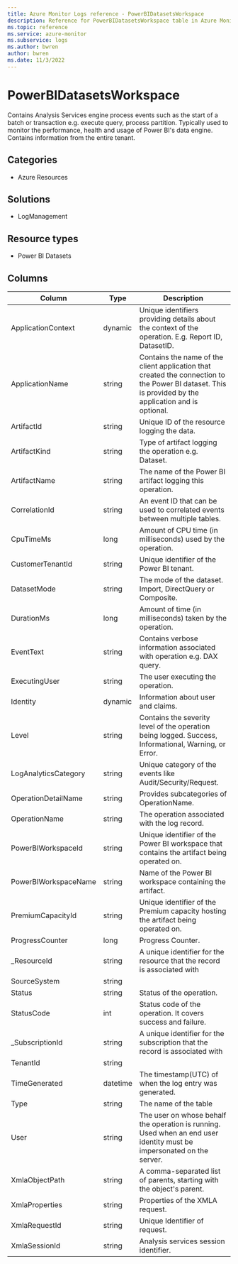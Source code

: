 ```yaml
---
title: Azure Monitor Logs reference - PowerBIDatasetsWorkspace
description: Reference for PowerBIDatasetsWorkspace table in Azure Monitor Logs.
ms.topic: reference
ms.service: azure-monitor
ms.subservice: logs
ms.author: bwren
author: bwren
ms.date: 11/3/2022
---
```


# PowerBIDatasetsWorkspace

 Contains Analysis Services engine process events such as the start of a batch or transaction e.g. execute query, process partition. Typically used to monitor the performance, health and usage of Power BI's data engine. Contains information from the entire tenant.

## Categories

- Azure Resources
## Solutions

- LogManagement
## Resource types

- Power BI Datasets




## Columns

| Column | Type | Description |
| --- | --- | --- |
| ApplicationContext | dynamic | Unique identifiers providing details about the context of the operation. E.g. Report ID, DatasetID. |
| ApplicationName | string | Contains the name of the client application that created the connection to the Power BI dataset. This is provided by the application and is optional. |
| ArtifactId | string | Unique ID of the resource logging the data. |
| ArtifactKind | string | Type of artifact logging the operation e.g. Dataset. |
| ArtifactName | string | The name of the Power BI artifact logging this operation. |
| CorrelationId | string | An event ID that can be used to correlated events between multiple tables. |
| CpuTimeMs | long | Amount of CPU time (in milliseconds) used by the operation. |
| CustomerTenantId | string | Unique identifier of the Power BI tenant. |
| DatasetMode | string | The mode of the dataset. Import, DirectQuery or Composite. |
| DurationMs | long | Amount of time (in milliseconds) taken by the operation. |
| EventText | string | Contains verbose information associated with operation e.g. DAX query. |
| ExecutingUser | string | The user executing the operation. |
| Identity | dynamic | Information about user and claims. |
| Level | string | Contains the severity level of the operation being logged. Success, Informational, Warning, or Error. |
| LogAnalyticsCategory | string | Unique category of the events like Audit/Security/Request. |
| OperationDetailName | string | Provides subcategories of OperationName. |
| OperationName | string | The operation associated with the log record. |
| PowerBIWorkspaceId | string | Unique identifier of the Power BI workspace that contains the artifact being operated on. |
| PowerBIWorkspaceName | string | Name of the Power BI workspace containing the artifact. |
| PremiumCapacityId | string | Unique identifier of the Premium capacity hosting the artifact being operated on. |
| ProgressCounter | long | Progress Counter. |
| _ResourceId | string | A unique identifier for the resource that the record is associated with |
| SourceSystem | string |  |
| Status | string | Status of the operation. |
| StatusCode | int | Status code of the operation. It covers success and failure. |
| _SubscriptionId | string | A unique identifier for the subscription that the record is associated with |
| TenantId | string |  |
| TimeGenerated | datetime | The timestamp(UTC) of when the log entry was generated. |
| Type | string | The name of the table |
| User | string | The user on whose behalf the operation is running. Used when an end user identity must be impersonated on the server. |
| XmlaObjectPath | string | A comma-separated list of parents, starting with the object's parent. |
| XmlaProperties | string | Properties of the XMLA request. |
| XmlaRequestId | string | Unique Identifier of request. |
| XmlaSessionId | string | Analysis services session identifier. |
